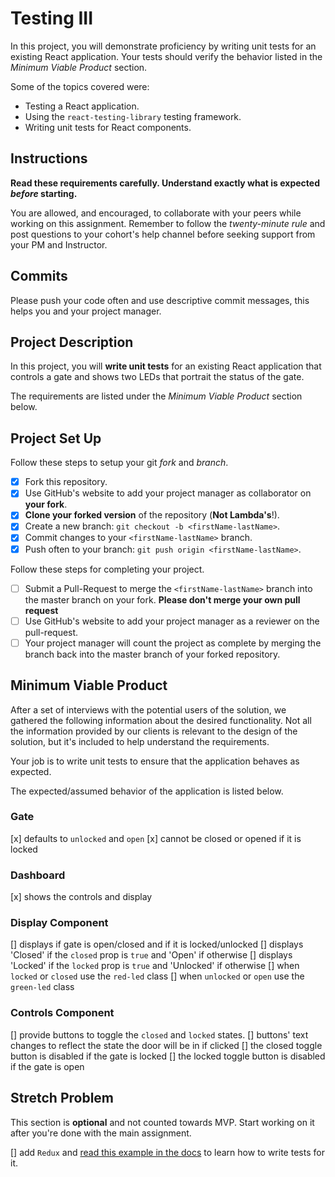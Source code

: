 # Testing III

In this project, you will demonstrate proficiency by writing unit tests for an existing React application. Your tests should verify the behavior listed in the _Minimum Viable Product_ section.

Some of the topics covered were:

- Testing a React application.
- Using the `react-testing-library` testing framework.
- Writing unit tests for React components.

## Instructions

**Read these requirements carefully. Understand exactly what is expected _before_ starting.**

You are allowed, and encouraged, to collaborate with your peers while working on this assignment. Remember to follow the _twenty-minute rule_ and post questions to your cohort's help channel before seeking support from your PM and Instructor.

## Commits

Please push your code often and use descriptive commit messages, this helps you and your project manager.

## Project Description

In this project, you will **write unit tests** for an existing React application that controls a gate and shows two LEDs that portrait the status of the gate.

The requirements are listed under the _Minimum Viable Product_ section below.

## Project Set Up

Follow these steps to setup your git _fork_ and _branch_.

- [x] Fork this repository.
- [x] Use GitHub's website to add your project manager as collaborator on **your fork**.
- [x] **Clone your forked version** of the repository (**Not Lambda's**!).
- [x] Create a new branch: `git checkout -b <firstName-lastName>`.
- [x] Commit changes to your `<firstName-lastName>` branch.
- [x] Push often to your branch: `git push origin <firstName-lastName>`.

Follow these steps for completing your project.

- [ ] Submit a Pull-Request to merge the `<firstName-lastName>` branch into the master branch on your fork. **Please don't merge your own pull request**
- [ ] Use GitHub's website to add your project manager as a reviewer on the pull-request.
- [ ] Your project manager will count the project as complete by merging the branch back into the master branch of your forked repository.

## Minimum Viable Product

After a set of interviews with the potential users of the solution, we gathered the following information about the desired functionality. Not all the information provided by our clients is relevant to the design of the solution, but it's included to help understand the requirements.

Your job is to write unit tests to ensure that the application behaves as expected.

The expected/assumed behavior of the application is listed below.

### Gate

[x] defaults to `unlocked` and `open`
[x] cannot be closed or opened if it is locked

### Dashboard

[x] shows the controls and display

### Display Component

[] displays if gate is open/closed and if it is locked/unlocked
[] displays 'Closed' if the `closed` prop is `true` and 'Open' if otherwise
[] displays 'Locked' if the `locked` prop is `true` and 'Unlocked' if otherwise
[] when `locked` or `closed` use the `red-led` class
[] when `unlocked` or `open` use the `green-led` class

### Controls Component

[] provide buttons to toggle the `closed` and `locked` states.
[] buttons' text changes to reflect the state the door will be in if clicked
[] the closed toggle button is disabled if the gate is locked
[] the locked toggle button is disabled if the gate is open

## Stretch Problem

This section is **optional** and not counted towards MVP. Start working on it after you're done with the main assignment.

[] add `Redux` and [read this example in the docs](https://testing-library.com/docs/example-react-redux) to learn how to write tests for it.
